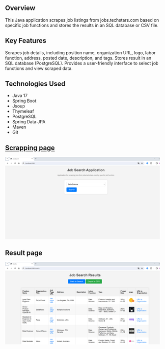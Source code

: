 ## Overview

This Java application scrapes job listings from jobs.techstars.com based on specific job functions and stores the results in an SQL database or CSV file.

## Key Features

Scrapes job details, including position name, organization URL, logo, labor function, address, posted date, description, and tags.
Stores result in an SQL database (PostgreSQL).
Provides a user-friendly interface to select job functions and view scraped data.

## Technologies Used

- Java 17
- Spring Boot
- Jsoup
- Thymeleaf
- PostgreSQL 
- Spring Data JPA 
- Maven 
- Git

## [Scrapping page](http://localhost:8080/)
 <p align="center">
  <img src="https://github.com/vasilpetrus/ScrapingApp/blob/master/bandicam%202024-01-23%2016-09-35-731.jpg?raw=true" width="1000" title="hover text">
</p>

## Result page
<p align="center">
  <img src="https://github.com/vasilpetrus/ScrapingApp/blob/master/bandicam%202024-01-23%2016-09-44-451.jpg?raw=true" width="1000" title="hover text">
</p>
